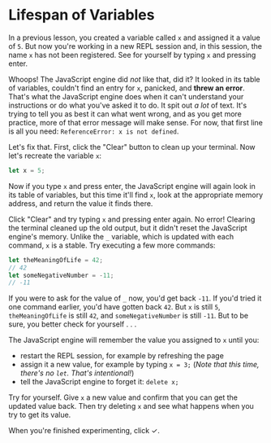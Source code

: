# Lifespan of Variables

In a previous lesson, you created a variable called `x` and assigned it a value of
`5`. But now you're working in a new REPL session and, in this session, the name
`x` has not been registered. See for yourself by typing `x` and pressing enter.

Whoops! The JavaScript engine did _not_ like that, did it? It looked in its
table of variables, couldn't find an entry for `x`, panicked, and **threw an
error**. That's what the JavaScript engine does when it can't understand your
instructions or do what you've asked it to do. It spit out _a lot_ of text. It's
trying to tell you as best it can what went wrong, and as you get more
practice, more of that error message will make sense. For now, that first line
is all you need: `ReferenceError: x is not defined`.

Let's fix that. First, click the "Clear" button to clean up your terminal. Now
let's recreate the variable `x`:

```javascript
let x = 5;
```

Now if you type `x` and press enter, the JavaScript engine will again look in
its table of variables, but this time it'll find `x`, look at the appropriate
memory address, and return the value it finds there.

Click "Clear" and try typing `x` and pressing enter again. No error! Clearing
the terminal cleaned up the old output, but it didn't reset the JavaScript
engine's memory. Unlike the `_` variable, which is updated with each command,
`x` is a stable. Try executing a few more commands:

```javascript
let theMeaningOfLife = 42;
// 42
let someNegativeNumber = -11;
// -11
```

If you were to ask for the value of `_` now, you'd get back `-11`. If you'd
tried it one command earlier, you'd have gotten back `42`. But `x` is still `5`,
`theMeaningOfLife` is still `42`, and `someNegativeNumber` is still `-11`.
But to be sure, you better check for yourself . . .

The JavaScript engine will remember the value you assigned to `x` until you:

- restart the REPL session, for example by refreshing the page
- assign it a new value, for example by typing `x = 3;` (_Note that this time,
  there's no `let`. That's intentional!_)
- tell the JavaScript engine to forget it: `delete x;`

Try for yourself. Give `x` a new value and confirm that you can get the updated
value back. Then try deleting `x` and see what happens when you try to get its
value.

When you're finished experimenting, click ✓.
